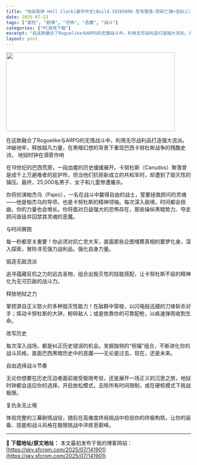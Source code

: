```yaml
---
title: "地狱丧钟 Hell Clock|豪华中文|Build.19365006-苍穹堕落-怒斩亡魂+全DLC|解压即撸|"
date: 2025-07-23
tags: ["冒险", "剧情", "恐怖", "恶魔", "战斗"]
categories: ["PC游戏下载"]
excerpt: "在这款融合了Roguelike与ARPG的无情战斗中，利用无尽战利品打造强大流派。冲破地牢，释放超凡力量，在黑暗幻想的背景下重现巴西卡努杜斯战争的残酷史诗。 地狱时钟在滴答作响 在19世纪的巴西荒原，一段血腥的历史缓缓展开。卡努杜斯（Canudos）聚落曾是成千上万避难者的庇护所，但当他们抗拒新成立&hellip;"
layout: post
---
```


<img class="aligncenter size-full wp-image-141813" src="https://sky.sfcrom.com/wp-content/uploads/2025/07/2025072302053588.webp" alt="" width="460" height="215" />

在这款融合了Roguelike与ARPG的无情战斗中，利用无尽战利品打造强大流派。冲破地牢，释放超凡力量，在黑暗幻想的背景下重现巴西卡努杜斯战争的残酷史诗。
地狱时钟在滴答作响

在19世纪的巴西荒原，一段血腥的历史缓缓展开。卡努杜斯（Canudos）聚落曾是成千上万避难者的庇护所，但当他们抗拒新成立的共和军时，却遭到了毁灭性的镇压。最终，25,000名男子、女子和儿童惨遭屠杀。

你将扮演帕杰乌（Pajeú），一名在战斗中赢得自由的战士，誓要拯救顾问的灵魂——他是帕杰乌的导师，也是卡努杜斯的精神领袖。每次深入敌境，时间都会扭曲，你的力量也会增长。你将面对日益强大的恐怖存在，那些操纵黑暗势力、夺走顾问首级并囚禁其灵魂的恶魔。

与时间赛跑

每一秒都至关重要！你必须对抗亡灵大军，直面那些企图埋葬真相的噩梦化身。深入探索，冒险寻觅强力战利品，强化自身力量。

锻造无敌流派

追寻蕴藏反抗之力的远古圣物，组合出毁灭性的技能搭配，让卡努杜斯不屈的精神化为无可匹敌的战斗力。

释放地狱之力

掌控源自正义怒火的多种毁灭性能力！在敌群中穿梭，以闪电般迅捷的刀锋斩杀对手；挥动卡努杜斯的大钟，粉碎敌人；或是依靠你的可靠配枪，以疾速弹雨收割生命。

改写历史

每次深入战场，都是纠正历史错误的机会。发掘独特的“祝福”组合，不断进化你的战斗风格，直面巴西黑暗历史中的恶魔——无论是过去、现在，还是未来。

自由选择战斗节奏

无论你想要在历史压迫者面前接受极限考验，还是展开一场正义的沉思之旅，地狱时钟都会适应你的选择。开启放松模式，去除所有时间限制，或在硬核模式下挑战极限。

复仇永无止境

体验完整的三幕剧情战役，随后在高难度终局挑战中检验你的终极构筑，让你的装备、技能和战斗风格在极限挑战中淬炼至巅峰。

---
📖 **下载地址/原文地址：** 本文最初发布于我的博客网站：[https://sky.sfcrom.com/2025/07/141901](https://sky.sfcrom.com/2025/07/141901)

